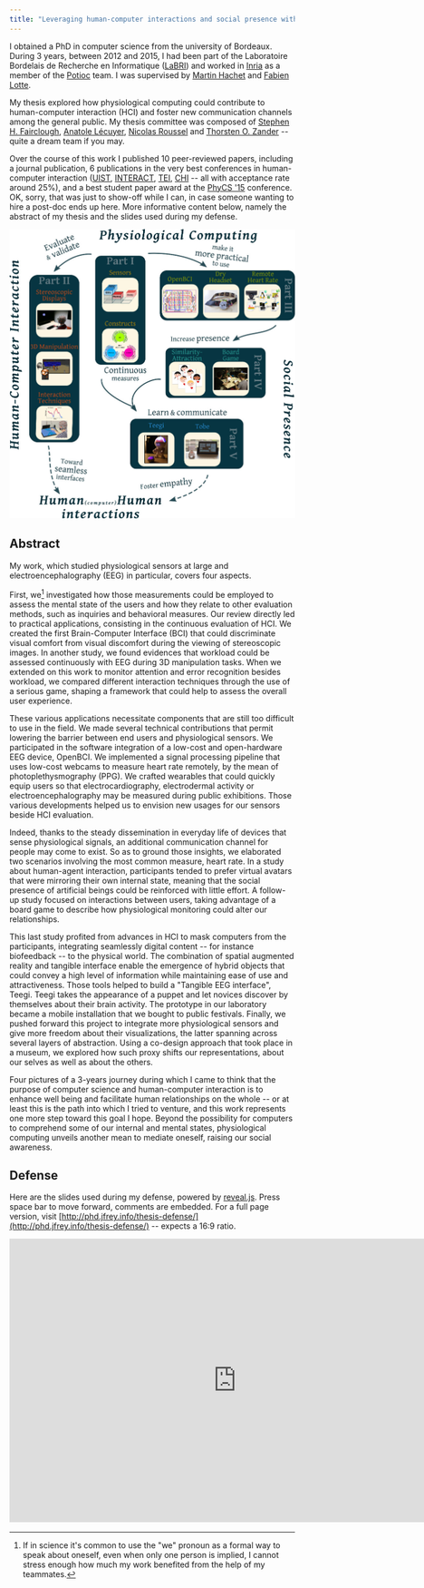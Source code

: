 ```yaml
---
title: "Leveraging human-computer interactions and social presence with physiological computing"
---
```


I obtained a PhD in computer science from the university of Bordeaux. During 3 years, between 2012 and 2015, I had been part of the Laboratoire Bordelais de Recherche en Informatique ([LaBRI](http://www.labri.fr)) and worked in [Inria](http://www.inria.fr/en/) as a member of the [Potioc](https://team.inria.fr/potioc/) team. I was supervised by [Martin Hachet](http://people.bordeaux.inria.fr/hachet/) and [Fabien Lotte](https://sites.google.com/site/fabienlotte/).

My thesis explored how physiological computing could contribute to human-computer interaction (HCI) and foster new communication channels among the general public. My thesis committee was composed of [Stephen H. Fairclough](http://physiologicalcomputing.org/), [Anatole Lécuyer](http://people.rennes.inria.fr/Anatole.Lecuyer/), [Nicolas Roussel](http://interaction.lille.inria.fr/~roussel/) and [Thorsten O. Zander](http://www.phypa.org/team/thorsten-zander.html) -- quite a dream team if you may.

Over the course of this work I published 10 peer-reviewed papers, including a journal publication, 6 publications in the very best conferences in human-computer interaction ([UIST](http://uist.acm.org/uist2014/), [INTERACT](http://www.interact2015.org/), [TEI](http://www.tei-conf.org/16/), [CHI](https://chi2016.acm.org/) -- all with acceptance rate around 25%), and a best student paper award at the [PhyCS '15](http://www.phycs.org/?y=2015) conference. OK, sorry, that was just to show-off while I can, in case someone wanting to hire a post-doc ends up here. More informative content below, namely the abstract of my thesis and the slides used during my defense.

![Overall picture of my thesis](/images/thesis/overall.jpg)

## Abstract

My work, which studied physiological sensors at large and electroencephalography (EEG) in particular, covers four aspects.

First, we[^1] investigated how those measurements could be employed to assess the mental state of the users and how they relate to other evaluation methods, such as inquiries and behavioral measures. Our review directly led to practical applications, consisting in the continuous evaluation of HCI. We created the first Brain-Computer Interface (BCI) that could discriminate visual comfort from visual discomfort during the viewing of stereoscopic images. In another study, we found evidences that workload could be assessed continuously with EEG during 3D manipulation tasks. When we extended on this work to monitor attention and error recognition besides workload, we compared different interaction techniques through the use of a serious game, shaping a framework that could help to assess the overall user experience.

[^1]: If in science it's common to use the "we" pronoun as a formal way to speak about oneself, even when only one person is implied, I cannot stress enough how much my work benefited from the help of my teammates. 

These various applications necessitate components that are still too difficult to use in the field. We made several technical contributions that permit lowering the barrier between end users and physiological sensors. We participated in the software integration of a low-cost and open-hardware EEG device, OpenBCI. We implemented a signal processing pipeline that uses low-cost webcams to measure heart rate remotely, by the mean of photoplethysmography (PPG). We crafted wearables that could quickly equip users so that electrocardiography, electrodermal activity or electroencephalography may be measured during public exhibitions. Those various developments helped us to envision new usages for our sensors beside HCI evaluation.

Indeed, thanks to the steady dissemination in everyday life of devices that sense physiological signals, an additional communication channel for people may come to exist. So as to ground those insights, we elaborated two scenarios involving the most common measure, heart rate. In a study about human-agent interaction, participants tended to prefer virtual avatars that were mirroring their own internal state, meaning that the social presence of artificial beings could be reinforced with little effort. A follow-up study focused on interactions between users, taking advantage of a board game to describe how physiological monitoring could alter our relationships.

This last study profited from advances in HCI to mask computers from the participants, integrating seamlessly digital content -- for instance biofeedback -- to the physical world. The combination of spatial augmented reality and tangible interface enable the emergence of hybrid objects that could convey a high level of information while maintaining ease of use and attractiveness. Those tools helped to build a "Tangible EEG interface", Teegi. Teegi takes the appearance of a puppet and let novices discover by themselves about their brain activity. The prototype in our laboratory became a mobile installation that we bought to public festivals. Finally, we pushed forward this project to integrate more physiological sensors and give more freedom about their visualizations, the latter spanning across several layers of abstraction. Using a co-design approach that took place in a museum, we explored how such proxy shifts our representations, about our selves as well as about the others.

Four pictures of a 3-years journey during which I came to think that the purpose of computer science and human-computer interaction is to enhance well being and facilitate human relationships on the whole -- or at least this is the path into which I tried to venture, and this work represents one more step toward this goal I hope. Beyond the possibility for computers to comprehend some of our internal and mental states, physiological computing unveils another mean to mediate oneself, raising our social awareness.

## Defense

Here are the slides used during my defense, powered by [reveal.js](http://lab.hakim.se/reveal-js/). Press space bar to move forward, comments are embedded. For a full page version, visit [http://phd.jfrey.info/thesis-defense/](http://phd.jfrey.info/thesis-defense/) -- expects a 16:9 ratio. 

<iframe src="http://phd.jfrey.info/thesis-defense" width="800" height="500" frameborder="0" webkitallowfullscreen mozallowfullscreen allowfullscreen ></iframe>
